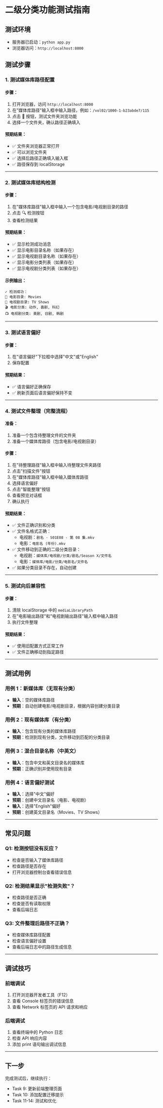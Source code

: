 # 二级分类功能测试指南

## 测试环境
- 服务器已启动：`python app.py`
- 浏览器访问：`http://localhost:8000`

## 测试步骤

### 1. 测试媒体库路径配置

#### 步骤：
1. 打开浏览器，访问 `http://localhost:8000`
2. 在"媒体库路径"输入框中输入路径，例如：`/vol02/1000-1-b23abde7/115`
3. 点击 📁 按钮，测试文件夹浏览功能
4. 选择一个文件夹，确认路径正确填入

#### 预期结果：
- ✅ 文件夹浏览器正常打开
- ✅ 可以浏览文件夹
- ✅ 选择后路径正确填入输入框
- ✅ 路径保存到 localStorage

---

### 2. 测试媒体库结构检测

#### 步骤：
1. 在"媒体库路径"输入框中输入一个包含电影/电视剧目录的路径
2. 点击 🔍 检测按钮
3. 查看检测结果

#### 预期结果：
- ✅ 显示检测成功消息
- ✅ 显示电影目录名称（如果存在）
- ✅ 显示电视剧目录名称（如果存在）
- ✅ 显示电影分类列表（如果存在）
- ✅ 显示电视剧分类列表（如果存在）

#### 示例输出：
```
✓ 检测成功：
📁 电影目录: Movies
📁 电视剧目录: TV Shows
🎬 电影分类: 动作, 喜剧, 科幻
📺 电视剧分类: 美剧, 日剧, 韩剧
```

---

### 3. 测试语言偏好

#### 步骤：
1. 在"语言偏好"下拉框中选择"中文"或"English"
2. 保存配置

#### 预期结果：
- ✅ 语言偏好正确保存
- ✅ 刷新页面后语言偏好保持不变

---

### 4. 测试文件整理（完整流程）

#### 准备：
1. 准备一个包含待整理文件的文件夹
2. 准备一个媒体库路径（包含电影/电视剧目录）

#### 步骤：
1. 在"待整理路径"输入框中输入待整理文件夹路径
2. 点击"扫描文件"按钮
3. 在"媒体库路径"输入框中输入媒体库路径
4. 选择语言偏好
5. 点击"智能整理"按钮
6. 查看预览对话框
7. 确认执行

#### 预期结果：
- ✅ 文件正确识别和分类
- ✅ 文件名格式正确：
  - 电视剧：`剧名 - S01E08 - 第 08 集.mkv`
  - 电影：`电影名 (年份).mkv`
- ✅ 文件移动到正确的二级分类目录：
  - 电视剧：`媒体库/电视剧/分类/剧名/Season X/文件名`
  - 电影：`媒体库/电影/分类/电影名/文件名`
- ✅ 如果分类目录不存在，自动创建

---

### 5. 测试向后兼容性

#### 步骤：
1. 清除 localStorage 中的 `mediaLibraryPath`
2. 在"电影输出路径"和"电视剧输出路径"输入框中输入路径
3. 执行文件整理

#### 预期结果：
- ✅ 使用旧配置方式正常工作
- ✅ 文件正确移动到指定路径

---

## 测试用例

### 用例 1：新媒体库（无现有分类）
- **输入**：空的媒体库路径
- **预期**：自动创建电影/电视剧目录，根据内容创建分类目录

### 用例 2：现有媒体库（有分类）
- **输入**：包含现有分类的媒体库路径
- **预期**：检测到现有分类，文件移动到匹配的分类目录

### 用例 3：混合目录名称（中英文）
- **输入**：包含中文和英文目录名的媒体库
- **预期**：正确识别并使用现有目录

### 用例 4：语言偏好测试
- **输入**：选择"中文"偏好
- **预期**：创建中文目录名（电影、电视剧）
- **输入**：选择"English"偏好
- **预期**：创建英文目录名（Movies、TV Shows）

---

## 常见问题

### Q1: 检测按钮没有反应？
- 检查是否输入了媒体库路径
- 检查路径是否存在
- 打开浏览器控制台查看错误信息

### Q2: 检测结果显示"检测失败"？
- 检查路径是否正确
- 检查是否有读取权限
- 查看后端日志

### Q3: 文件整理后路径不正确？
- 检查媒体库路径配置
- 检查语言偏好设置
- 查看后端日志中的路径生成信息

---

## 调试技巧

### 前端调试
1. 打开浏览器开发者工具（F12）
2. 查看 Console 标签页的错误信息
3. 查看 Network 标签页的 API 请求和响应

### 后端调试
1. 查看终端中的 Python 日志
2. 检查 API 响应内容
3. 添加 print 语句输出调试信息

---

## 下一步

完成测试后，继续执行：
- Task 9: 更新前端整理页面
- Task 10: 添加配置迁移提示
- Task 11-14: 测试和优化
